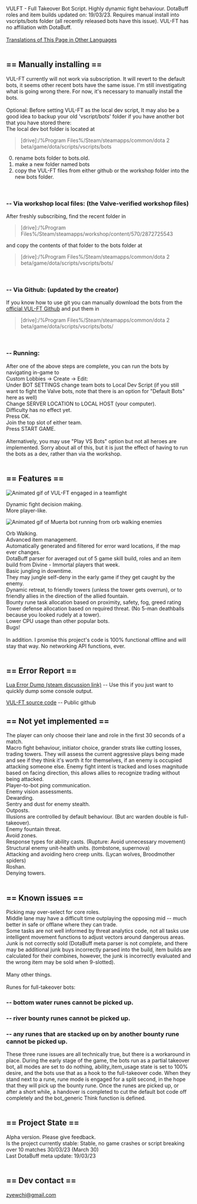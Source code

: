 VULFT - Full Takeover Bot Script. Highly dynamic fight behaviour. DotaBuff roles and item builds updated on: 19/03/23. Requires manual install into vscripts/bots folder (all recently released bots have this issue). VUL-FT has no affiliation with DotaBuff.<br/>
<br/>
[Translations of This Page in Other Languages](https://github.com/Yewchi/vulft/blob/main/TRANSLATION.md)<br/>
<br/>

## == Manually installing ==
VUL-FT currently will not work via subscription. It will revert to the default bots, it seems other recent bots have the same issue. I'm still investigating what is going wrong there. For now, it's necessary to manually install the bots.<br/>
<br/>
Optional: Before setting VUL-FT as the local dev script, It may also be a good idea to backup your old 'vscript/bots' folder if you have another bot that you have stored there:<br/>
The local dev bot folder is located at<br/>
> [drive]:/%Program Files%/Steam/steamapps/common/dota 2 beta/game/dota/scripts/vscripts/bots<br/>

0) rename bots folder to bots.old.<br/>
1) make a new folder named bots<br/>
2) copy the VUL-FT files from either github or the workshop folder into the new bots folder.<br/>
<br/>

### -- Via workshop local files: (the Valve-verified workshop files)
After freshly subscribing, find the recent folder in<br/>
> [drive]:/%Program Files%/Steam/steamapps/workshop/content/570/2872725543<br/>

and copy the contents of that folder to the bots folder at<br/>
> [drive]:/%Program Files%/Steam/steamapps/common/dota 2 beta/game/dota/scripts/vscripts/bots/<br/>
<br/>

### -- Via Github: (updated by the creator)
If you know how to use git you can manually download the bots from the [official VUL-FT Github](https://github.com/Yewchi/vulft) and put them in
> [drive]:/%Program Files%/Steam/steamapps/common/dota 2 beta/game/dota/scripts/vscripts/bots/<br/>
<br/>

### -- Running:
After one of the above steps are complete, you can run the bots by navigating in-game to<br/>
Custom Lobbies -> Create -> Edit:<br/>
Under BOT SETTINGS change team bots to Local Dev Script (if you still want to fight the Valve bots, note that there is an option for "Default Bots" here as well)<br/>
Change SERVER LOCATION to LOCAL HOST (your computer).<br/>
Difficulty has no effect yet.<br/>
Press OK.<br/>
Join the top slot of either team.<br/>
Press START GAME.<br/>
<br/>
Alternatively, you may use "Play VS Bots" option but not all heroes are implemented. Sorry about all of this, but it is just the effect of having to run the bots as a dev, rather than via the workshop.<br/>
<br/>

## == Features ==

![Animated gif of VUL-FT engaged in a teamfight](https://steamuserimages-a.akamaihd.net/ugc/2028349340710795317/22D68EA70AEF6E343BBE3EBD5F1A3EF1C52F5A04/?imw=5000&imh=5000&ima=fit&impolicy=Letterbox&imcolor=%23000000&letterbox=false)

Dynamic fight decision making.<br/>
More player-like.<br/>

![Animated gif of Muerta bot running from orb walking enemies](https://steamuserimages-a.akamaihd.net/ugc/2009206964554280836/186F1E4C8B555F0D06352C96399941EBBD9A29E5/?imw=5000&imh=5000&ima=fit&impolicy=Letterbox&imcolor=%23000000&letterbox=false)

Orb Walking.<br/>
Advanced item management.<br/>
Automatically generated and filtered for error ward locations, if the map ever changes.<br/>
DotaBuff parser for averaged out of 5 game skill build, roles and an item build from Divine - Immortal players that week.<br/>
Basic jungling in downtime.<br/>
They may jungle self-deny in the early game if they get caught by the enemy.<br/>
Dynamic retreat, to friendly towers (unless the tower gets overrun), or to friendly allies in the direction of the allied fountain.<br/>
Bounty rune task allocation based on proximity, safety, fog, greed rating<br/>
Tower defense allocation based on required threat. (No 5-man deathballs because you looked rudely at a tower).<br/>
Lower CPU usage than other popular bots.<br/>
Bugs!<br/>
<br/>
In addition. I promise this project's code is 100% functional offline and will stay that way. No networking API functions, ever.<br/>
<br/>

## == Error Report ==
[Lua Error Dump (steam discussion link)](https://steamcommunity.com/workshop/filedetails/discussion/2872725543/3648503910213521285/) -- Use this if you just want to quickly dump some console output.

[VUL-FT source code](https://github.com/Yewchi/vulft) -- Public github

## == Not yet implemented ==
The player can only choose their lane and role in the first 30 seconds of a match.<br/>
Macro fight behaviour, initiator choice, grander strats like cutting losses, trading towers. They will assess the current aggressive plays being made and see if they think it's worth it for themselves, if an enemy is occupied attacking someone else. Enemy fight intent is tracked and loses magnitude based on facing direction, this allows allies to recognize trading without being attacked.<br/>
Player-to-bot ping communication.<br/>
Enemy vision assessments.<br/>
Dewarding.<br/>
Sentry and dust for enemy stealth.<br/>
Outposts.<br/>
Illusions are controlled by default behaviour. (But arc warden double is full-takeover).<br/>
Enemy fountain threat.<br/>
Avoid zones.<br/>
Response types for ability casts. (Rupture: Avoid unnecessary movement)<br/>
Structural enemy unit-health units. (tombstone, supernova)<br/>
Attacking and avoiding hero creep units. (Lycan wolves, Broodmother spiders)<br/>
Roshan.<br/>
Denying towers.<br/>
<br/>

## == Known issues ==
Picking may over-select for core roles.<br/>
Middle lane may have a difficult time outplaying the opposing mid -- much better in safe or offlane where they can trade.<br/>
Some tasks are not well informed by threat analytics code, not all tasks use intelligent movement functions to adjust vectors around dangerous areas.<br/>
Junk is not correctly sold (DotaBuff meta parser is not complete, and there may be additional junk buys incorrectly parsed into the build, item builds are calculated for their combines, however, the junk is incorrectly evaluated and the wrong item may be sold when 9-slotted).<br/>
<br/>
Many other things.<br/>
<br/>
Runes for full-takeover bots:<br/>
### -- bottom water runes cannot be picked up.
### -- river bounty runes cannot be picked up.
### -- any runes that are stacked up on by another bounty rune cannot be picked up.
These three rune issues are all technically true, but there is a workaround in place. During the early stage of the game, the bots run as a partial takeover bot, all modes are set to do nothing, ability_item_usage state is set to 100% desire, and the bots use that as a hook to the full-takeover code. When they stand next to a rune, rune mode is engaged for a split second, in the hope that they will pick up the bounty rune. Once the runes are picked up, or after a short while, a handover is completed to cut the default bot code off completely and the bot_generic Think function is defined.<br/>
<br/>

## == Project State ==
Alpha version. Please give feedback.<br/>
Is the project currently stable: Stable, no game crashes or script breaking over 10 matches 30/03/23 (March 30)<br/>
Last DotaBuff meta update: 19/03/23<br/>
<br/>

## == Dev contact ==
zyewchi@gmail.com<br/>
